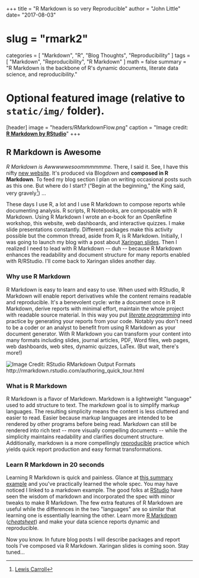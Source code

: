 +++
title = "R Markdown is so very Reproducible"
author = "John Little"
date= "2017-08-03"
# slug = "rmark2"
categories = [
  "Markdown",
  "R",
  "Blog Thoughts",
  "Reproducibility"
]
tags = [
  "Markdown", 
  "Reproducibility", 
  "R Markdown"
]
math = false
summary = "R Markdown is the backbone of R's dynamic documents, literate data science, and reproducibility."


# Optional featured image (relative to `static/img/` folder).  
[header]
image = "headers/RMarkdownFlow.png"
caption = "Image credit: [**R Markdown by RStudio**](http://rmarkdown.rstudio.com/authoring_quick_tour.html)"
+++


## R Markdown is Awesome

*R Markdown is Awwwwwesoommmmmme*.  There, I said it. See, I have this nifty [new website](/).  It's produced via Blog*down* and **composed in R Markdown**.  To feed my blog section I plan on writing occasional posts such as this one.  But where do I start? (“Begin at the beginning," the King said, very gravely[^1]) ...  

These days I use R, a lot and  I use R Markdown to compose reports while documenting analysis. R scripts, R Notebooks, are composable with R Markdown.  Using R Markdown I wrote an e-book for an OpenRefine workshop, this website, web dashboards, and interactive quizzes.  I make slide presentations constantly.  Different packages make this activity possible but the common thread, aside from R, is R Markdown.  Initially, I was going to launch my blog with a post about [Xaringan slides](https://slides.yihui.name/xaringan/).  Then I realized I need to lead with R Markdown -- duh -- because R Markdown enhances the readability and document structure for many reports enabled with R/RStudio.  I'll come back to Xaringan slides another day.

### Why use R Markdown

R Markdown is easy to learn and easy to use.  When used with RStudio, R Markdown will enable report derivatives while the content remains readable and reproducible.  It's a benevolent cycle:  write a document once in R Markdown, derive reports with minimal effort, maintain the whole project with readable source material. In this way you put [*literate programming*](https://en.wikipedia.org/wiki/Literate_programming) into practice by generating your reports from your code.  Notably you don't need to be a coder or an analyst to benefit from using R Markdown as your document generator.  With R Markdown you can transform your content into many formats including slides, journal articles, PDF, Word files, web pages, web dashboards, web sites, dynamic quizzes, LaTex.  (But wait, there's more!)

![](/post/2017-08-03-rmarkdown/RMarkdownOutputFormats.png "Image Credit:  RStudio RMarkdown Output Formats http://rmarkdown.rstudio.com/authoring_quick_tour.html")
<!-- Image Credit:  RStudio http://rmarkdown.rstudio.com/authoring_quick_tour.html -->  

### What is R Markdown

R Markdown is a flavor of Markdown.  Markdown is a lightweight "language" used to add structure to text.  The mark*down* goal is to simplify mark*up* languages. The resulting simplicity means the content is less cluttered and easier to read. Easier because mark*up* languages are intended to be rendered by other programs before being read. Mark*down* can still be rendered into rich text -- more visually compelling documents -- while the simplicity maintains readability and clarifies document structure.  Additionally, markdown is a more compellingly [reproducible](https://en.wikipedia.org/wiki/Reproducibility) practice which yields quick report production and easy format transformations.

### Learn R Markdown in 20 seconds

Learning R Markdown is quick and painless.  Glance at [this summary example](https://en.wikipedia.org/wiki/Markdown#Example) and you've practically learned the whole spec.  You may have noticed I linked to a markdown example.  The good folks at [RStudio](//rstudio.com) have seen the  wisdom of markdown and incorporated the spec with minor tweaks to make R Markdown.  The few extra features of R Markdown are useful while the differences in the two "languages" are so similar that learning one is essentially learning the other.  Learn more [R Markdown](http://rmarkdown.rstudio.com/lesson-1.html) ([*cheatsheet*](https://www.rstudio.com/wp-content/uploads/2016/03/rmarkdown-cheatsheet-2.0.pdf)) and make your data science reports dynamic and reproducible.

Now you know.  In future blog posts I will describe  packages and report tools I've composed via R Markdown.  Xaringan slides is coming soon.  Stay tuned...

[^1]: [Lewis Carroll](https://www.goodreads.com/quotes/6305-begin-at-the-beginning-the-king-said-very-gravely-and)